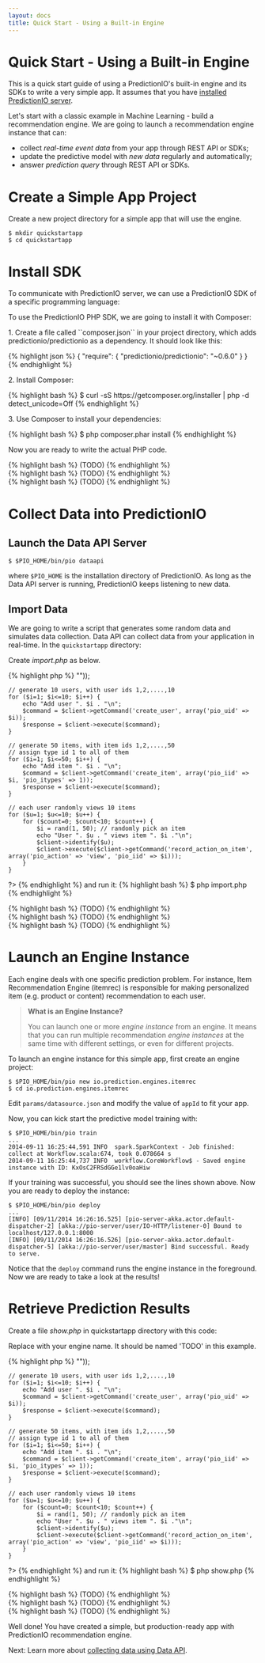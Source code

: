 ```yaml
---
layout: docs
title: Quick Start - Using a Built-in Engine
---
```


# Quick Start - Using a Built-in Engine

This is a quick start guide of using a PredictionIO's built-in engine and its
SDKs to write a very simple app. It assumes that you have [installed
PredictionIO server](/install/).

Let's start with a classic example in Machine Learning - build a recommendation
engine. We are going to launch a recommendation engine instance that can:

* collect *real-time event data* from your app through REST API or SDKs;
* update the predictive model with *new data* regularly and automatically;
* answer *prediction query* through REST API or SDKs.

# Create a Simple App Project

Create a new project directory for a simple app that will use the engine.

```
$ mkdir quickstartapp
$ cd quickstartapp
```

# Install SDK

To communicate with PredictionIO server, we can use a PredictionIO SDK of a specific programming language:

<div class="codetabs">
<div data-lang="PHP SDK">
<p>To use the PredictionIO PHP SDK, we are going to install it with Composer:</p>
<p>1. Create a file called ``composer.json`` in your project directory, which adds predictionio/predictionio as a dependency. It should look like this:</p>
{% highlight json %}
{
    "require": {
        "predictionio/predictionio": "~0.6.0"
    }
}
{% endhighlight %}

<p>2. Install Composer:</p>
{% highlight bash %}
$ curl -sS https://getcomposer.org/installer | php -d detect_unicode=Off
{% endhighlight %}

<p>3. Use Composer to install your dependencies:</p>
{% highlight bash %}
$ php composer.phar install
{% endhighlight %}

<p>Now you are ready to write the actual PHP code.</p>
</div>
<div data-lang="Python SDK">
{% highlight bash %}
(TODO)
{% endhighlight %}
</div>
<div data-lang="Ruby SDK">
{% highlight bash %}
(TODO)
{% endhighlight %}
</div>
<div data-lang="Java SDK">
{% highlight bash %}
(TODO)
{% endhighlight %}
</div>
</div>


# Collect Data into PredictionIO

## Launch the Data API Server

```
$ $PIO_HOME/bin/pio dataapi
```
where `$PIO_HOME` is the installation directory of PredictionIO. As long as the
Data API server is running, PredictionIO keeps listening to new data.

## Import Data

We are going to write a script that generates some random data and simulates
data collection. Data API can collect data from your application in real-time.
In the `quickstartapp` directory:

<div class="codetabs">
<div data-lang="PHP SDK">
<p>Create <em>import.php</em> as below.</p>
{% highlight php %}
<?php
    // use composer's autoloader to load PredictionIO PHP SDK
    require_once("vendor/autoload.php");
    use PredictionIO\PredictionIOClient;
    $client = PredictionIOClient::factory(array("appkey" => "<your app key>"));

    // generate 10 users, with user ids 1,2,....,10
    for ($i=1; $i<=10; $i++) {
        echo "Add user ". $i . "\n";
        $command = $client->getCommand('create_user', array('pio_uid' => $i));
        $response = $client->execute($command);
    }

    // generate 50 items, with item ids 1,2,....,50
    // assign type id 1 to all of them
    for ($i=1; $i<=50; $i++) {
        echo "Add item ". $i . "\n";
        $command = $client->getCommand('create_item', array('pio_iid' => $i, 'pio_itypes' => 1));
        $response = $client->execute($command);
    }

    // each user randomly views 10 items
    for ($u=1; $u<=10; $u++) {
        for ($count=0; $count<10; $count++) {
            $i = rand(1, 50); // randomly pick an item
            echo "User ". $u . " views item ". $i ."\n";
            $client->identify($u);
            $client->execute($client->getCommand('record_action_on_item', array('pio_action' => 'view', 'pio_iid' => $i)));
        }
    }
?>
{% endhighlight %}
and run it:
{% highlight bash %}
$ php import.php
{% endhighlight %}
</div>

<div data-lang="Python SDK">
{% highlight bash %}
(TODO)
{% endhighlight %}
</div>

<div data-lang="Ruby SDK">
{% highlight bash %}
(TODO)
{% endhighlight %}
</div>

<div data-lang="Java SDK">
{% highlight bash %}
(TODO)
{% endhighlight %}
</div>
</div>




# Launch an Engine Instance

Each engine deals with one specific prediction problem. For instance, Item
Recommendation Engine (itemrec) is responsible for making personalized item
(e.g. product or content) recommendation to each user.

> **What is an Engine Instance?**
>
> You can launch one or more *engine instance* from an engine. It means that you
can run multiple recommendation *engine instances* at the same time with
different settings, or even for different projects.

To launch an engine instance for this simple app, first create an engine
project:

```
$ $PIO_HOME/bin/pio new io.prediction.engines.itemrec
$ cd io.prediction.engines.itemrec
```

Edit `params/datasource.json` and modify the value of `appId` to fit your app.

Now, you can kick start the predictive model training with:

```
$ $PIO_HOME/bin/pio train
...
2014-09-11 16:25:44,591 INFO  spark.SparkContext - Job finished: collect at Workflow.scala:674, took 0.078664 s
2014-09-11 16:25:44,737 INFO  workflow.CoreWorkflow$ - Saved engine instance with ID: KxOsC2FRSdGGe1lv0oaHiw
```

If your training was successful, you should see the lines shown above. Now you are ready to deploy the instance:

```
$ $PIO_HOME/bin/pio deploy
...
[INFO] [09/11/2014 16:26:16.525] [pio-server-akka.actor.default-dispatcher-2] [akka://pio-server/user/IO-HTTP/listener-0] Bound to localhost/127.0.0.1:8000
[INFO] [09/11/2014 16:26:16.526] [pio-server-akka.actor.default-dispatcher-5] [akka://pio-server/user/master] Bind successful. Ready to serve.
```

Notice that the `deploy` command runs the engine instance in the foreground. Now
we are ready to take a look at the results!

# Retrieve Prediction Results

<div class="codetabs">
<div data-lang="PHP SDK">
<p>Create a file <em>show.php</em> in quickstartapp directory with this code:</p>
<p>Replace <APP ID> with your engine name. It should be named 'TODO' in this example.</p>
{% highlight php %}
<?php
    // use composer's autoloader to load PredictionIO PHP SDK
    require_once("vendor/autoload.php");
    use PredictionIO\PredictionIOClient;
    $client = PredictionIOClient::factory(array("appkey" => "<your app key>"));

    // generate 10 users, with user ids 1,2,....,10
    for ($i=1; $i<=10; $i++) {
        echo "Add user ". $i . "\n";
        $command = $client->getCommand('create_user', array('pio_uid' => $i));
        $response = $client->execute($command);
    }

    // generate 50 items, with item ids 1,2,....,50
    // assign type id 1 to all of them
    for ($i=1; $i<=50; $i++) {
        echo "Add item ". $i . "\n";
        $command = $client->getCommand('create_item', array('pio_iid' => $i, 'pio_itypes' => 1));
        $response = $client->execute($command);
    }

    // each user randomly views 10 items
    for ($u=1; $u<=10; $u++) {
        for ($count=0; $count<10; $count++) {
            $i = rand(1, 50); // randomly pick an item
            echo "User ". $u . " views item ". $i ."\n";
            $client->identify($u);
            $client->execute($client->getCommand('record_action_on_item', array('pio_action' => 'view', 'pio_iid' => $i)));
        }
    }
?>
{% endhighlight %}
and run it:
{% highlight bash %}
$ php show.php
{% endhighlight %}
</div>

<div data-lang="Python SDK">
{% highlight bash %}
(TODO)
{% endhighlight %}
</div>

<div data-lang="Ruby SDK">
{% highlight bash %}
(TODO)
{% endhighlight %}
</div>

<div data-lang="Java SDK">
{% highlight bash %}
(TODO)
{% endhighlight %}
</div>
</div>

Well done! You have created a simple, but production-ready app with PredictionIO
recommendation engine.

Next: Learn more about [collecting data using Data API](/dataapi.html).
